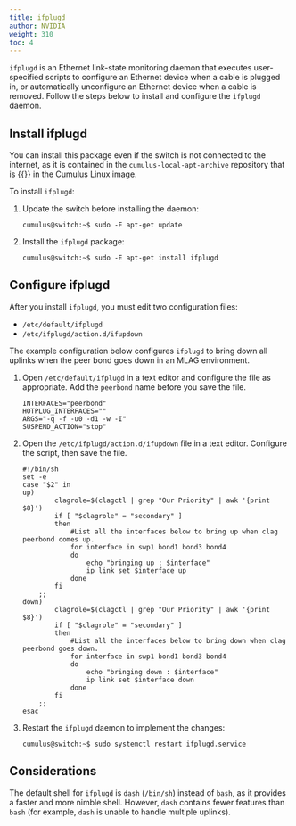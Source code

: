 ```yaml
---
title: ifplugd
author: NVIDIA
weight: 310
toc: 4
---
```

`ifplugd` is an Ethernet link-state monitoring daemon that executes user-specified scripts to configure an Ethernet device when a cable is plugged in, or automatically unconfigure an Ethernet device when a cable is removed. Follow the steps below to install and configure the `ifplugd` daemon.

## Install ifplugd

You can install this package even if the switch is not connected to the internet, as it is contained in the `cumulus-local-apt-archive` repository that is {{<link url="Adding-and-Updating-Packages#add-packages-from-the-cumulus-linux-local-archive" text="embedded">}} in the Cumulus Linux image.

To install `ifplugd`:

1. Update the switch before installing the daemon:

    ```
    cumulus@switch:~$ sudo -E apt-get update
    ```

2. Install the `ifplugd` package:

    ```
    cumulus@switch:~$ sudo -E apt-get install ifplugd
    ```

## Configure ifplugd

After you install `ifplugd`, you must edit two configuration files:

- `/etc/default/ifplugd`
- `/etc/ifplugd/action.d/ifupdown`

The example configuration below configures `ifplugd` to bring down all uplinks when the peer bond goes down in an MLAG environment.

1. Open `/etc/default/ifplugd` in a text editor and configure the file as appropriate. Add the `peerbond` name before you save the file.

    ```
    INTERFACES="peerbond"
    HOTPLUG_INTERFACES=""
    ARGS="-q -f -u0 -d1 -w -I"
    SUSPEND_ACTION="stop"
    ```

2. Open the `/etc/ifplugd/action.d/ifupdown` file in a text editor. Configure the script, then save the file.

    ```
    #!/bin/sh
    set -e
    case "$2" in
    up)
            clagrole=$(clagctl | grep "Our Priority" | awk '{print $8}')
            if [ "$clagrole" = "secondary" ]
            then
                #List all the interfaces below to bring up when clag peerbond comes up.
                for interface in swp1 bond1 bond3 bond4
                do
                    echo "bringing up : $interface"  
                    ip link set $interface up
                done
            fi
        ;;
    down)
            clagrole=$(clagctl | grep "Our Priority" | awk '{print $8}')
            if [ "$clagrole" = "secondary" ]
            then
                #List all the interfaces below to bring down when clag peerbond goes down.
                for interface in swp1 bond1 bond3 bond4
                do
                    echo "bringing down : $interface"
                    ip link set $interface down
                done
            fi
        ;;
    esac
    ```

3. Restart the `ifplugd` daemon to implement the changes:

    ```
    cumulus@switch:~$ sudo systemctl restart ifplugd.service
    ```

## Considerations

The default shell for `ifplugd` is `dash` (`/bin/sh`) instead of `bash`, as it provides a faster and more nimble shell. However, `dash` contains fewer features than `bash` (for example, `dash` is unable to handle multiple uplinks).
